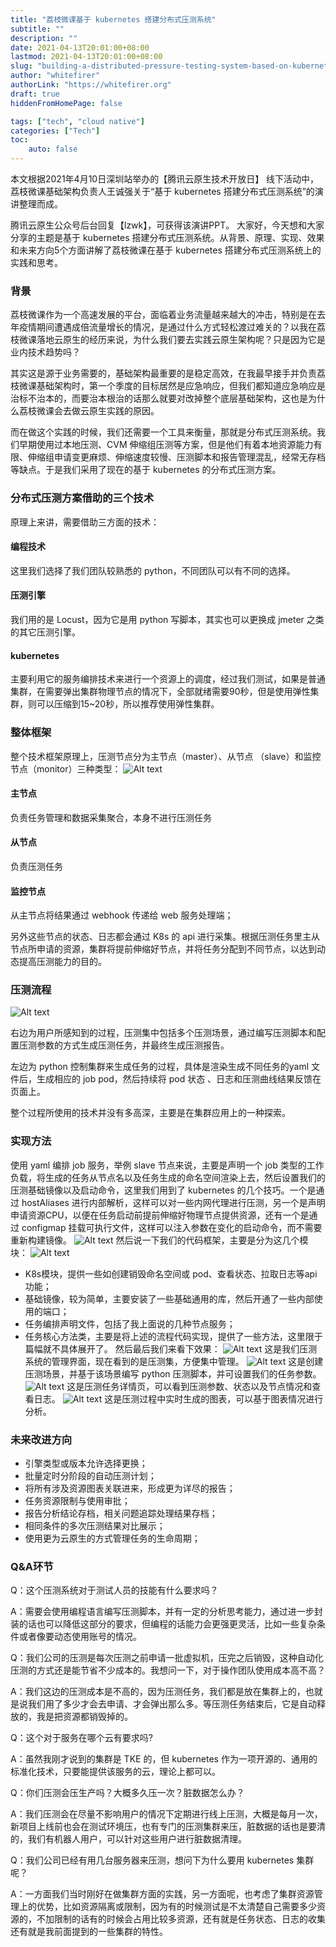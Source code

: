 ```yaml
---
title: "荔枝微课基于 kubernetes 搭建分布式压测系统"
subtitle: ""
description: ""
date: 2021-04-13T20:01:00+08:00
lastmod: 2021-04-13T20:01:00+08:00
slug: "building-a-distributed-pressure-testing-system-based-on-kubernetes"
author: "whitefirer"
authorLink: "https://whitefirer.org"
draft: true
hiddenFromHomePage: false

tags: ["tech", "cloud native"]
categories: ["Tech"]
toc:
    auto: false
---
```

本文根据2021年4月10日深圳站举办的【腾讯云原生技术开放日】 线下活动中，荔枝微课基础架构负责人王诚强关于“基于 kubernetes 搭建分布式压测系统”的演讲整理而成。

腾讯云原生公众号后台回复【lzwk】，可获得该演讲PPT。
大家好，今天想和大家分享的主题是基于 kubernetes 搭建分布式压测系统。从背景、原理、实现、效果和未来方向5个方面讲解了荔枝微课在基于 kubernetes 搭建分布式压测系统上的实践和思考。

### 背景
荔枝微课作为一个高速发展的平台，面临着业务流量越来越大的冲击，特别是在去年疫情期间遭遇成倍流量增长的情况，是通过什么方式轻松渡过难关的？以我在荔枝微课落地云原生的经历来说，为什么我们要去实践云原生架构呢？只是因为它是业内技术趋势吗？

其实这是源于业务需要的，基础架构最重要的是稳定高效，在我最早接手并负责荔枝微课基础架构时，第一个季度的目标居然是应急响应，但我们都知道应急响应是治标不治本的，而要治本根治的话那么就要对改掉整个底层基础架构，这也是为什么荔枝微课会去做云原生实践的原因。

而在做这个实践的时候，我们还需要一个工具来衡量，那就是分布式压测系统。我们早期使用过本地压测、CVM 伸缩组压测等方案，但是他们有着本地资源能力有限、伸缩组申请变更麻烦、伸缩速度较慢、压测脚本和报告管理混乱，经常无存档等缺点。于是我们采用了现在的基于 kubernetes 的分布式压测方案。

### 分布式压测方案借助的三个技术
原理上来讲，需要借助三方面的技术：

#### 编程技术
这里我们选择了我们团队较熟悉的 python，不同团队可以有不同的选择。

#### 压测引擎
我们用的是 Locust，因为它是用 python 写脚本，其实也可以更换成 jmeter 之类的其它压测引擎。

#### kubernetes
主要利用它的服务编排技术来进行一个资源上的调度，经过我们测试，如果是普通集群，在需要弹出集群物理节点的情况下，全部就绪需要90秒，但是使用弹性集群，则可以压缩到15~20秒，所以推荐使用弹性集群。

### 整体框架
整个技术框架原理上，压测节点分为主节点（master）、从节点 （slave）和监控节点（monitor）三种类型：
![Alt text](image.png)

#### 主节点
负责任务管理和数据采集聚合，本身不进行压测任务

#### 从节点
负责压测任务

#### 监控节点
从主节点将结果通过 webhook 传递给 web 服务处理端；

另外这些节点的状态、日志都会通过 K8s 的 api 进行采集。根据压测任务里主从节点所申请的资源，集群将提前伸缩好节点，并将任务分配到不同节点，以达到动态提高压测能力的目的。

### 压测流程
![Alt text](image-1.png)

右边为用户所感知到的过程，压测集中包括多个压测场景，通过编写压测脚本和配置压测参数的方式生成压测任务，并最终生成压测报告。

左边为 python 控制集群来生成任务的过程，具体是渲染生成不同任务的yaml 文件后，生成相应的 job pod，然后持续将 pod 状态 、日志和压测曲线结果反馈在页面上。

整个过程所使用的技术并没有多高深，主要是在集群应用上的一种探索。

### 实现方法
使用 yaml 编排 job 服务，举例 slave 节点来说，主要是声明一个 job 类型的工作负载，将生成的任务从节点名以及任务生成的命名空间渲染上去，然后设置我们的压测基础镜像以及启动命令，这里我们用到了 kubernetes 的几个技巧。一个是通过 hostAliases 进行内部解析，这样可以对一些内网代理进行压测，另一个是声明申请资源CPU，以便在任务启动前提前伸缩好物理节点提供资源，还有一个是通过 configmap 挂载可执行文件，这样可以注入参数在变化的启动命令，而不需要重新构建镜像。
![Alt text](image-2.png)
然后说一下我们的代码框架，主要是分为这几个模块：
![Alt text](image-3.png)
* K8s模块，提供一些如创建销毁命名空间或 pod、查看状态、拉取日志等api功能；
* 基础镜像，较为简单，主要安装了一些基础通用的库，然后开通了一些内部使用的端口；
* 任务编排声明文件，包括了我上面说的几种节点服务；
* 任务核心方法类，主要是将上述的流程代码实现，提供了一些方法，这里限于篇幅就不具体展开了。
然后最后我们来看下效果：
![Alt text](image-4.png)
这是我们压测系统的管理界面，现在看到的是压测集，方便集中管理。
![Alt text](image-5.png)
这是创建压测场景，并基于该场景编写 python 压测脚本，并可设置我们的任务参数。
![Alt text](image-6.png)
这是压测任务详情页，可以看到压测参数、状态以及节点情况和查看日志。
![Alt text](image-7.png)
这是压测过程中实时生成的图表，可以基于图表情况进行分析。

### 未来改进方向
* 引擎类型或版本允许选择更换；
* 批量定时分阶段的自动压测计划；
* 将所有涉及资源图表关联进来，形成更为详尽的报告；
* 任务资源限制与使用审批；
* 报告分析结论存档，相关问题追踪处理结果存档；
* 相同条件的多次压测结果对比展示；
* 使用更为云原生的方式管理任务的生命周期；

### Q&A环节
Q：这个压测系统对于测试人员的技能有什么要求吗？

A：需要会使用编程语言编写压测脚本，并有一定的分析思考能力，通过进一步封装的话也可以降低这部分的要求，但编程的话能力会更强更灵活，比如一些复杂条件或者像要动态使用账号的情况。

Q：我们公司的压测是每次压测之前申请一批虚拟机，压完之后销毁，这种自动化压测的方式还是能节省不少成本的。我想问一下，对于操作团队使用成本高不高？

A：我们这边的压测成本是不高的，因为压测任务，我们都是放在集群上的，也就是说我们用了多少才会去申请、才会弹出那么多。等压测任务结束后，它是自动释放的，我是把资源都销毁掉的。

Q：这个对于服务在哪个云有要求吗?

A：虽然我刚才说到的集群是 TKE 的，但 kubernetes 作为一项开源的、通用的标准化技术，只要能提供该服务的云，理论上都可以。

Q：你们压测会压生产吗？大概多久压一次？脏数据怎么办？

A：我们压测会在尽量不影响用户的情况下定期进行线上压测，大概是每月一次，新项目上线前也会在测试环境压，也有专门的压测集群来压，脏数据的话也是要清的，我们有机器人用户，可以针对这些用户进行脏数据清理。

Q：我们公司已经有用几台服务器来压测，想问下为什么要用 kubernetes 集群呢？

A：一方面我们当时刚好在做集群方面的实践，另一方面呢，也考虑了集群资源管理上的优势，比如资源隔离或限制，因为有的时候测试是不太清楚自己需要多少资源的，不加限制的话有的时候会占用比较多资源，还有就是任务状态、日志的收集还有就是我前面提到的一些集群的特性。

